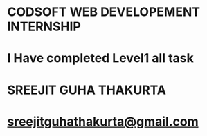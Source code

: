 # CODSOFT WEB DEVELOPEMENT INTERNSHIP
# I Have completed Level1 all task

# SREEJIT GUHA THAKURTA
# sreejitguhathakurta@gmail.com
